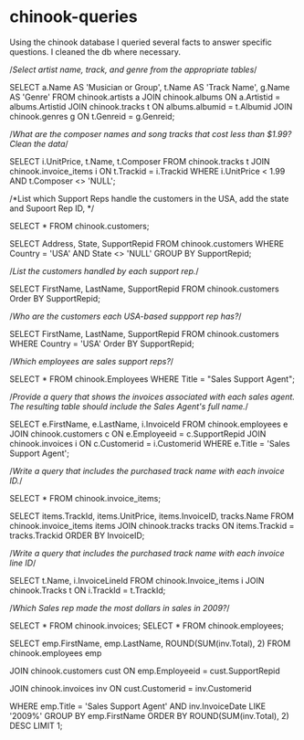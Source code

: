 # chinook-queries
Using the chinook database I queried several facts to answer specific questions. I cleaned the db where necessary.




/*Select artist name, track, and genre from the appropriate tables*/



SELECT a.Name AS 'Musician or Group', t.Name AS 'Track Name', g.Name AS 'Genre'
FROM chinook.artists a
JOIN chinook.albums
ON a.Artistid = albums.Artistid
JOIN chinook.tracks t
ON albums.albumid = t.Albumid
JOIN chinook.genres g
ON t.Genreid = g.Genreid;



/*What are the composer names and song tracks that cost less than $1.99? Clean the data*/



SELECT i.UnitPrice, t.Name, t.Composer
FROM chinook.tracks t
JOIN chinook.invoice_items i
ON t.Trackid = i.Trackid
WHERE i.UnitPrice < 1.99
AND t.Composer <> 'NULL';



/*List which Support Reps handle the customers in the USA, add the state and Supoort Rep ID,  */



SELECT * FROM chinook.customers;

SELECT Address, State, SupportRepid
FROM chinook.customers
WHERE Country = 'USA'
AND State <> 'NULL'
GROUP BY SupportRepid;



/*List the customers handled by each support rep.*/



SELECT FirstName, LastName, SupportRepid
FROM chinook.customers
Order BY SupportRepid;



/*Who are the customers each USA-based suppport rep has?*/



SELECT FirstName, LastName, SupportRepid
FROM chinook.customers
WHERE Country = 'USA'
Order BY SupportRepid;



/*Which employees are sales support reps?*/



SELECT * 
FROM chinook.Employees
WHERE Title = "Sales Support Agent";



/*Provide a query that shows the invoices associated with each sales agent. The resulting table should include the Sales Agent's full name.*/



SELECT e.FirstName, e.LastName, i.InvoiceId
FROM chinook.employees e
JOIN chinook.customers c
ON e.Employeeid = c.SupportRepid
JOIN chinook.invoices i
ON c.Customerid = i.Customerid
WHERE e.Title = 'Sales Support Agent';



/*Write a query that includes the purchased track name with each invoice ID.*/



SELECT * FROM chinook.invoice_items; 

SELECT items.TrackId, items.UnitPrice, items.InvoiceID, tracks.Name
FROM chinook.invoice_items items
JOIN chinook.tracks tracks
ON items.Trackid = tracks.Trackid
ORDER BY InvoiceID;



/*Write a query that includes the purchased track name with each invoice line ID*/



SELECT t.Name, i.InvoiceLineId
FROM chinook.Invoice_items i
JOIN chinook.Tracks t 
ON i.TrackId = t.TrackId;



/*Which Sales rep made the most dollars in sales in 2009?*/



SELECT * FROM chinook.invoices;
SELECT * FROM chinook.employees;

SELECT emp.FirstName, emp.LastName, ROUND(SUM(inv.Total), 2)
FROM chinook.employees emp

JOIN chinook.customers cust
ON emp.Employeeid = cust.SupportRepid

JOIN chinook.invoices inv
ON cust.Customerid = inv.Customerid

WHERE emp.Title = 'Sales Support Agent'
AND inv.InvoiceDate LIKE '2009%'
GROUP BY emp.FirstName
ORDER BY ROUND(SUM(inv.Total), 2)
 DESC LIMIT 1;

